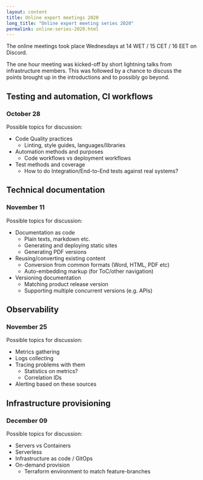 ```yaml
---
layout: content
title: Online expert meetings 2020
long_title: "Online expert meeting series 2020"
permalink: online-series-2020.html
---
```


The online meetings took place Wednesdays at 14 WET / 15 CET / 16 EET on Discord.

The one hour meeting was kicked-off by short lightning talks from infrastructure members.
This was followed by a chance to discuss the points brought up in the introductions and to possibly go beyond.


## Testing and automation, CI workflows
### October 28

Possible topics for discussion:

* Code Quality practices
  * Linting, style guides, languages/libraries
* Automation methods and purposes
  * Code workflows vs deployment workflows
* Test methods and coverage
  * How to do Integration/End-to-End tests against real systems?

## Technical documentation
### November 11

Possible topics for discussion:

* Documentation as code
  * Plain texts, markdown etc.
  * Generating and deploying static sites
  * Generating PDF versions
* Reusing/converting existing content
  * Conversion from common formats (Word, HTML, PDF etc)
  * Auto-embedding markup (for ToC/other navigation)
* Versioning documentation
  * Matching product release version
  * Supporting multiple concurrent versions (e.g. APIs)

## Observability
### November 25

Possible topics for discussion:

* Metrics gathering
* Logs collecting
* Tracing problems with them
  * Statistics on metrics?
  * Correlation IDs
* Alerting based on these sources

## Infrastructure provisioning
### December 09

Possible topics for discussion:

* Servers vs Containers
* Serverless
* Infrastructure as code / GitOps
* On-demand provision
  * Terraform environment to match feature-branches
